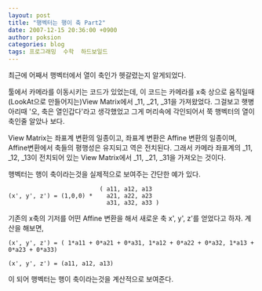 ```yaml
---
layout: post
title: "행벡터는 행이 축 Part2"
date: 2007-12-15 20:36:00 +0900
author: poksion
categories: blog
tags: 프로그래밍  수학  하드보일드
---
```


최근에 어째서 행벡터에서 열이 축인가 헷갈렸는지 알게되었다.

툴에서 카메라를 이동시키는 코드가 있었는데, 이 코드는 카메라를 x축 상으로 움직일때 (LookAt으로 만들어지는)View Matrix에서 \_11, \_21, \_31을 가져왔었다. 그걸보고 햇병아리때 '오, 축은 열인갑다'라고 생각했었고 그게 머리속에 각인되어서 쭉 행벡터의 열이 축인줄 알았나 보다.

View Matrix는 좌표계 변환의 일종이고, 좌표계 변환은 Affine 변환의 일종이며, Affine변환에서 축들의 평행성은 유지되고 역은 전치된다. 그래서 카메라 좌표계의 \_11, \_12, \_13이 전치되어 있는 View Matrix에서 \_11, \_21, \_31을 가져오는 것이다.

행벡터는 행이 축이라는것을 실제적으로 보여주는 간단한 예가 있다.

<div class="panel">

```
                          ( a11, a12, a13
(x', y', z') = (1,0,0) *    a21, a22, a23
                            a31, a32, a33 )
```

</div>

기존의 x축의 기저를 어떤 Affine 변환을 해서 새로운 축 x', y', z'를 얻었다고 하자. 계산을 해보면,

<div class="panel">

```
(x', y', z') = ( 1*a11 + 0*a21 + 0*a31, 1*a12 + 0*a22 + 0*a32, 1*a13 + 0*a23 + 0*a33)

(x', y', z') = (a11, a12, a13)
```

</div>

이 되어 행벡터는 행이 축이라는것을 계산적으로 보여준다.

